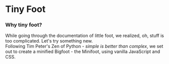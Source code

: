 # Tiny Foot

### Why tiny foot?

While going through the documentation of little foot, we realized, oh, stuff is too complicated. Let's try something new.</br> 
Following Tim Peter's Zen of Python - *simple is better than complex*, we set out to create a minified Bigfoot - the Minifoot, using vanilla JavaScript and CSS.